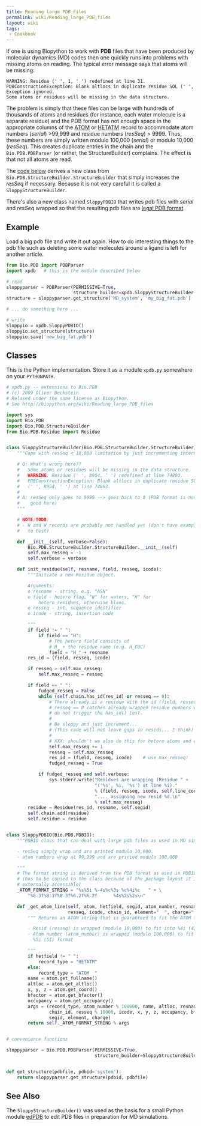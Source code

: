```yaml
---
title: Reading large PDB Files
permalink: wiki/Reading_large_PDB_files
layout: wiki
tags:
 - Cookbook
---
```


If one is using Biopython to work with **PDB** files that have been
produced by molecular dynamics (MD) codes then one quickly runs into
problems with missing atoms on reading. The typical error message says
that atoms will be missing:

```
WARNING: Residue (' ', 1, ' ') redefined at line 31.
PDBConstructionException: Blank altlocs in duplicate residue SOL (' ', 1, ' ') at line 31.
Exception ignored.
Some atoms or residues will be missing in the data structure.
```

The problem is simply that these files can be large with hundreds of
thousands of atoms and residues (for instance, each water molecule is a
separate residue) and the PDB format has not enough space in the
appropriate columns of the
[ATOM](http://www.wwpdb.org/documentation/file-format-content/format33/sect9.html#ATOM) or
[HETATM](http://www.wwpdb.org/documentation/file-format-content/format33/sect9.html#HETATM)
record to accommodate atom numbers (*serial*) &gt;99,999 and residue
numbers (*resSeq*) &gt; 9999. Thus, these numbers are simply written
modulo 100,000 (*serial*) or modulo 10,000 (*resSeq*). This creates
duplicate entries in the chain and the `Bio.PDB.PDBParser` (or rather, the
StructureBuilder) complains. The effect is that not all atoms are read.

The [code below](#classes "wikilink") derives a new class from
`Bio.PDB.StructureBuilder.StructureBuilder` that simply increases the
*resSeq* if necessary. Because it is not very careful it is called a
`SloppyStructureBuilder`.

There's also a new class named `SloppyPDBIO` that writes pdb files with
*serial* and *resSeq* wrapped so that the resulting pdb files are [legal
PDB format](http://www.wwpdb.org/documentation/file-format-content/format33/v3.3.html).

Example
-------

Load a big pdb file and write it out again. How to do interesting things
to the pdb file such as deleting some water molecules around a ligand is
left for another article.

``` python
from Bio.PDB import PDBParser
import xpdb   # this is the module described below

# read
sloppyparser = PDBParser(PERMISSIVE=True,
                         structure_builder=xpdb.SloppyStructureBuilder())
structure = sloppyparser.get_structure('MD_system', 'my_big_fat.pdb')

# ... do something here ...

# write
sloppyio = xpdb.SloppyPDBIO()
sloppyio.set_structure(structure)
sloppyio.save('new_big_fat.pdb')
```

Classes
-------

This is the Python implementation. Store it as a module `xpdb.py`
somewhere on your `PYTHONPATH`.

``` python
# xpdb.py -- extensions to Bio.PDB
# (c) 2009 Oliver Beckstein
# Relased under the same license as Biopython.
# See http://biopython.org/wiki/Reading_large_PDB_files

import sys
import Bio.PDB
import Bio.PDB.StructureBuilder
from Bio.PDB.Residue import Residue


class SloppyStructureBuilder(Bio.PDB.StructureBuilder.StructureBuilder):
    """Cope with resSeq < 10,000 limitation by just incrementing internally.

    # Q: What's wrong here??
    #   Some atoms or residues will be missing in the data structure.
    #   WARNING: Residue (' ', 8954, ' ') redefined at line 74803.
    #   PDBConstructionException: Blank altlocs in duplicate residue SOL
    #   (' ', 8954, ' ') at line 74803.
    #
    # A: resSeq only goes to 9999 --> goes back to 0 (PDB format is not really
    #    good here)
    """

    # NOTE/TODO:
    # - H and W records are probably not handled yet (don't have examples
    #   to test)

    def __init__(self, verbose=False):
        Bio.PDB.StructureBuilder.StructureBuilder.__init__(self)
        self.max_resseq = -1
        self.verbose = verbose

    def init_residue(self, resname, field, resseq, icode):
        """Initiate a new Residue object.

        Arguments:
        o resname - string, e.g. "ASN"
        o field - hetero flag, "W" for waters, "H" for
            hetero residues, otherwise blanc.
        o resseq - int, sequence identifier
        o icode - string, insertion code

        """
        if field != " ":
            if field == "H":
                # The hetero field consists of
                # H_ + the residue name (e.g. H_FUC)
                field = "H_" + resname
        res_id = (field, resseq, icode)

        if resseq > self.max_resseq:
            self.max_resseq = resseq

        if field == " ":
            fudged_resseq = False
            while (self.chain.has_id(res_id) or resseq == 0):
                # There already is a residue with the id (field, resseq, icode)
                # resseq == 0 catches already wrapped residue numbers which
                # do not trigger the has_id() test.
                #
                # Be sloppy and just increment...
                # (This code will not leave gaps in resids... I think)
                #
                # XXX: shouldn't we also do this for hetero atoms and water??
                self.max_resseq += 1
                resseq = self.max_resseq
                res_id = (field, resseq, icode)    # use max_resseq!
                fudged_resseq = True

            if fudged_resseq and self.verbose:
                sys.stderr.write("Residues are wrapping (Residue " +
                                 "('%s', %i, '%s') at line %i)."
                                 % (field, resseq, icode, self.line_counter) +
                                 ".... assigning new resid %d.\n"
                                 % self.max_resseq)
        residue = Residue(res_id, resname, self.segid)
        self.chain.add(residue)
        self.residue = residue


class SloppyPDBIO(Bio.PDB.PDBIO):
    """PDBIO class that can deal with large pdb files as used in MD simulations

    - resSeq simply wrap and are printed modulo 10,000.
    - atom numbers wrap at 99,999 and are printed modulo 100,000

    """
    # The format string is derived from the PDB format as used in PDBIO.py
    # (has to be copied to the class because of the package layout it is not
    # externally accessible)
    _ATOM_FORMAT_STRING = "%s%5i %-4s%c%3s %c%4i%c   " + \
        "%8.3f%8.3f%8.3f%6.2f%6.2f      %4s%2s%2s\n"

    def _get_atom_line(self, atom, hetfield, segid, atom_number, resname,
                       resseq, icode, chain_id, element="  ", charge="  "):
        """ Returns an ATOM string that is guaranteed to fit the ATOM format.

        - Resid (resseq) is wrapped (modulo 10,000) to fit into %4i (4I) format
        - Atom number (atom_number) is wrapped (modulo 100,000) to fit into
          %5i (5I) format

        """
        if hetfield != " ":
            record_type = "HETATM"
        else:
            record_type = "ATOM  "
        name = atom.get_fullname()
        altloc = atom.get_altloc()
        x, y, z = atom.get_coord()
        bfactor = atom.get_bfactor()
        occupancy = atom.get_occupancy()
        args = (record_type, atom_number % 100000, name, altloc, resname,
                chain_id, resseq % 10000, icode, x, y, z, occupancy, bfactor,
                segid, element, charge)
        return self._ATOM_FORMAT_STRING % args


# convenience functions

sloppyparser = Bio.PDB.PDBParser(PERMISSIVE=True,
                                 structure_builder=SloppyStructureBuilder())


def get_structure(pdbfile, pdbid='system'):
    return sloppyparser.get_structure(pdbid, pdbfile)
```

See Also
--------

The `SloppyStructureBuilder()` was used as the basis for a small Python
module
[edPDB](http://sbcb.bioch.ox.ac.uk/users/oliver/software/GromacsWrapper/epydoc/edPDB-pysrc.html)
to edit PDB files in preparation for MD simulations.
